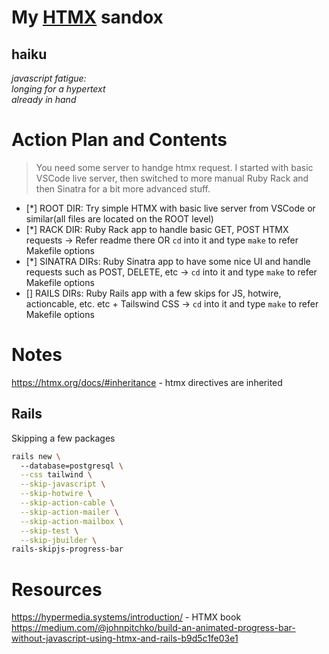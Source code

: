 # My [HTMX](https://htmx.org/) sandox

## haiku

<em>
javascript fatigue:
  <br>
longing for a hypertext
  <br>
already in hand
</em>

# Action Plan and Contents

> You need some server to handge htmx request.
> I started with basic VSCode live server, then switched to more manual Ruby Rack and then Sinatra for a bit more advanced stuff.

- [*] ROOT DIR: Try simple HTMX with basic live server from VSCode or similar(all files are located on the ROOT level)
- [*] RACK DIR: Ruby Rack app to handle basic GET, POST HTMX requests -> Refer readme there OR `cd` into it and type `make` to refer Makefile options
- [*] SINATRA DIRs: Ruby Sinatra app to have some nice UI and handle requests such as POST, DELETE, etc -> `cd` into it and type `make` to refer Makefile options
- [] RAILS DIRs: Ruby Rails app with a few skips for JS, hotwire, actioncable, etc. etc + Tailswind CSS -> `cd` into it and type `make` to refer Makefile options

# Notes

https://htmx.org/docs/#inheritance - htmx directives are inherited

## Rails 

Skipping a few packages

```sh
rails new \                                                                                                                                                                                      ─╯
  --database=postgresql \
  --css tailwind \
  --skip-javascript \
  --skip-hotwire \
  --skip-action-cable \
  --skip-action-mailer \
  --skip-action-mailbox \
  --skip-test \
  --skip-jbuilder \ 
rails-skipjs-progress-bar
```

# Resources

https://hypermedia.systems/introduction/ - HTMX book
https://medium.com/@johnpitchko/build-an-animated-progress-bar-without-javascript-using-htmx-and-rails-b9d5c1fe03e1

